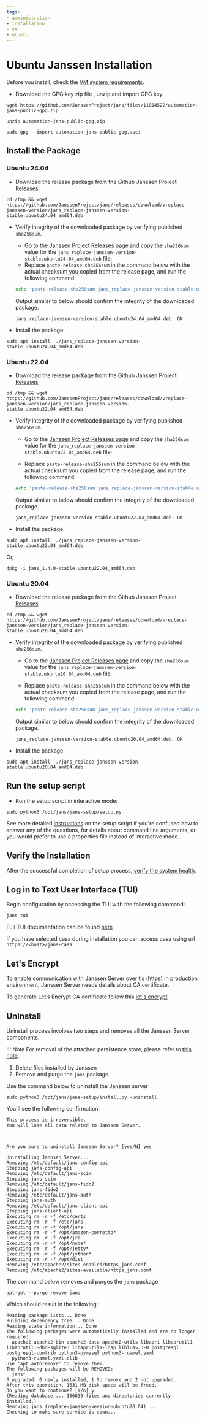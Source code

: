 ```yaml
---
tags:
- administration
- installation
- vm
- ubuntu
---
```


# Ubuntu Janssen Installation

Before you install, check the [VM system requirements](vm-requirements.md).


- Download the GPG key zip file , unzip and import GPG key

```shell
wget https://github.com/JanssenProject/jans/files/11814522/automation-jans-public-gpg.zip
```

```shell
unzip automation-jans-public-gpg.zip
```

```shell
sudo gpg --import automation-jans-public-gpg.asc;

```

## Install the Package

### Ubuntu 24.04

- Download the release package from the Github Janssen Project
[Releases](https://github.com/JanssenProject/jans/releases/latest)

```
cd /tmp && wget https://github.com/JanssenProject/jans/releases/download/vreplace-janssen-version/jans_replace-janssen-version-stable.ubuntu24.04_amd64.deb
```

- Verify integrity of the downloaded package by verifying published `sha256sum`.  
   
    * Go to the [Janssen Project Releases page](https://github.com/JanssenProject/jans/releases/latest) and copy the `sha256sum` value for the `jans_replace-janssen-version-stable.ubuntu24.04_amd64.deb` file:
    * Replace `paste-release-sha256sum` in the command below with the actual checksum you copied from the release page, and run the following command:
    ```bash title="Command"
    echo 'paste-release-sha256sum jans_replace-janssen-version-stable.ubuntu24.04_amd64.deb' | sed 's/^sha256://' > jans_replace-janssen-version-stable.ubuntu24.04_amd64.deb.sha256sum && sha256sum -c jans_replace-janssen-version-stable.ubuntu24.04_amd64.deb.sha256sum
    ```

    Output similar to below should confirm the integrity of the downloaded package.

    ```text
    jans_replace-janssen-version-stable.ubuntu24.04_amd64.deb: OK
    ```

- Install the package

```
sudo apt install  ./jans_replace-janssen-version-stable.ubuntu24.04_amd64.deb
```

### Ubuntu 22.04

- Download the release package from the Github Janssen Project
[Releases](https://github.com/JanssenProject/jans/releases/latest)

```
cd /tmp && wget https://github.com/JanssenProject/jans/releases/download/vreplace-janssen-version/jans_replace-janssen-version-stable.ubuntu22.04_amd64.deb
```

- Verify integrity of the downloaded package by verifying published `sha256sum`.   

   
    * Go to the [Janssen Project Releases page](https://github.com/JanssenProject/jans/releases/latest) and copy the `sha256sum` value for the `jans_replace-janssen-version-stable.ubuntu22.04_amd64.deb` file:


    * Replace `paste-release-sha256sum` in the command below with the actual checksum you copied from the release page, and run the following command:
    ```bash title="Command"
    echo 'paste-release-sha256sum jans_replace-janssen-version-stable.ubuntu22.04_amd64.deb' | sed 's/^sha256://' > jans_replace-janssen-version-stable.ubuntu22.04_amd64.deb.sha256sum && sha256sum -c jans_replace-janssen-version-stable.ubuntu22.04_amd64.deb.sha256sum
    ```
    Output similar to below should confirm the integrity of the downloaded package.

    ```text
    jans_replace-janssen-version-stable.ubuntu22.04_amd64.deb: OK
    ```

- Install the package

```
sudo apt install  ./jans_replace-janssen-version-stable.ubuntu22.04_amd64.deb
```

Or, 

```
dpkg -i jans_1.4.0-stable.ubuntu22.04_amd64.deb
```

### Ubuntu 20.04

- Download the release package from the Github Janssen Project
[Releases](https://github.com/JanssenProject/jans/releases/latest)

```
cd /tmp && wget https://github.com/JanssenProject/jans/releases/download/vreplace-janssen-version/jans_replace-janssen-version-stable.ubuntu20.04_amd64.deb
```

- Verify integrity of the downloaded package by verifying published `sha256sum`.   
   
    * Go to the [Janssen Project Releases page](https://github.com/JanssenProject/jans/releases/latest) and copy the `sha256sum` value for the `jans_replace-janssen-version-stable.ubuntu20.04_amd64.deb` file:


    * Replace `paste-release-sha256sum` in the command below with the actual checksum you copied from the release page, and run the following command:
    ```bash title="Command"
    echo 'paste-release-sha256sum jans_replace-janssen-version-stable.ubuntu20.04_amd64.deb' | sed 's/^sha256://' > jans_replace-janssen-version-stable.ubuntu20.04_amd64.deb.sha256sum && sha256sum -c jans_replace-janssen-version-stable.ubuntu20.04_amd64.deb.sha256sum
    ```

    Output similar to below should confirm the integrity of the downloaded package.

    ```text
    jans_replace-janssen-version-stable.ubuntu20.04_amd64.deb: OK
    ```

- Install the package

```
sudo apt install  ./jans_replace-janssen-version-stable.ubuntu20.04_amd64.deb
```

## Run the setup script

- Run the setup script in interactive mode:

```
sudo python3 /opt/jans/jans-setup/setup.py
```

See more detailed [instructions](../setup.md) on the setup script if you're
confused how to answer any of the questions, for details about command line
arguments, or you would prefer to use a properties file instead of
interactive mode.

## Verify the Installation

After the successful completion of setup process, [verify the system health](../install-faq.md#after-installation-how-do-i-verify-that-the-janssen-server-is-up-and-running).

## Log in to Text User Interface (TUI)

Begin configuration by accessing the TUI with the following command:

```
jans tui
```

Full TUI documentation can be found [here](../../config-guide/config-tools/jans-tui/README.md)

If you have selected casa during installation you can access casa using url ```https://<host>/jans-casa```

## Let's Encrypt
To enable communication with Janssen Server over tls (https) in production environment, Janssen Server needs details about CA certificate.

To generate Let’s Encrypt CA certificate follow this [let's encrypt](https://github.com/JanssenProject/jans/blob/main/docs/contribute/developer-faq.md#how-to-get-certificate-from-lets-encrypt).
 
## Uninstall

Uninstall process involves two steps and removes all the Janssen Server components.

!!! Note
For removal of the attached persistence store, please refer to [this note](../install-faq.md#does-the-janssen-server-uninstall-process-remove-the-data-store-as-well).

1. Delete files installed by Janssen
1. Remove and purge the `jans` package

Use the command below to uninstall the Janssen server

```
sudo python3 /opt/jans/jans-setup/install.py -uninstall
```

You'll see the following confirmation:

```text
This process is irreversible.
You will lose all data related to Janssen Server.



Are you sure to uninstall Janssen Server? [yes/N] yes

Uninstalling Jannsen Server...
Removing /etc/default/jans-config-api
Stopping jans-config-api
Removing /etc/default/jans-scim
Stopping jans-scim
Removing /etc/default/jans-fido2
Stopping jans-fido2
Removing /etc/default/jans-auth
Stopping jans-auth
Removing /etc/default/jans-client-api
Stopping jans-client-api
Executing rm -r -f /etc/certs
Executing rm -r -f /etc/jans
Executing rm -r -f /opt/jans
Executing rm -r -f /opt/amazon-corretto*
Executing rm -r -f /opt/jre
Executing rm -r -f /opt/node*
Executing rm -r -f /opt/jetty*
Executing rm -r -f /opt/jython*
Executing rm -r -f /opt/dist
Removing /etc/apache2/sites-enabled/https_jans.conf
Removing /etc/apache2/sites-available/https_jans.conf
```

The command below removes and purges the `jans` package

```
apt-get --purge remove jans
```

Which should result in the following:

```
Reading package lists... Done
Building dependency tree... Done
Reading state information... Done
The following packages were automatically installed and are no longer required:
  apache2 apache2-bin apache2-data apache2-utils libapr1 libaprutil1 libaprutil1-dbd-sqlite3 libaprutil1-ldap liblua5.3-0 postgresql postgresql-contrib python3-pymysql python3-ruamel.yaml
  python3-ruamel.yaml.clib
Use 'apt autoremove' to remove them.
The following packages will be REMOVED:
  jans*
0 upgraded, 0 newly installed, 1 to remove and 2 not upgraded.
After this operation, 1631 MB disk space will be freed.
Do you want to continue? [Y/n] y
(Reading database ... 166839 files and directories currently installed.)
Removing jans (replace-janssen-version~ubuntu20.04) ...
Checking to make sure service is down...
```
